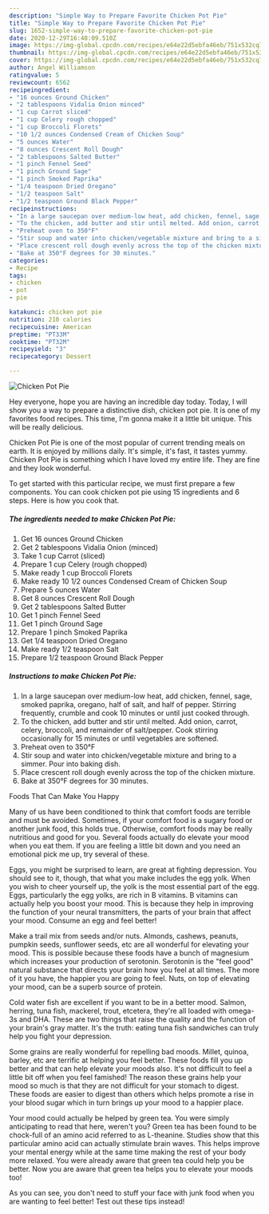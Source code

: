 ```yaml
---
description: "Simple Way to Prepare Favorite Chicken Pot Pie"
title: "Simple Way to Prepare Favorite Chicken Pot Pie"
slug: 1652-simple-way-to-prepare-favorite-chicken-pot-pie
date: 2020-12-29T16:48:09.510Z
image: https://img-global.cpcdn.com/recipes/e64e22d5ebfa46eb/751x532cq70/chicken-pot-pie-recipe-main-photo.jpg
thumbnail: https://img-global.cpcdn.com/recipes/e64e22d5ebfa46eb/751x532cq70/chicken-pot-pie-recipe-main-photo.jpg
cover: https://img-global.cpcdn.com/recipes/e64e22d5ebfa46eb/751x532cq70/chicken-pot-pie-recipe-main-photo.jpg
author: Angel Williamson
ratingvalue: 5
reviewcount: 6562
recipeingredient:
- "16 ounces Ground Chicken"
- "2 tablespoons Vidalia Onion minced"
- "1 cup Carrot sliced"
- "1 cup Celery rough chopped"
- "1 cup Broccoli Florets"
- "10 1/2 ounces Condensed Cream of Chicken Soup"
- "5 ounces Water"
- "8 ounces Crescent Roll Dough"
- "2 tablespoons Salted Butter"
- "1 pinch Fennel Seed"
- "1 pinch Ground Sage"
- "1 pinch Smoked Paprika"
- "1/4 teaspoon Dried Oregano"
- "1/2 teaspoon Salt"
- "1/2 teaspoon Ground Black Pepper"
recipeinstructions:
- "In a large saucepan over medium-low heat, add chicken, fennel, sage, smoked paprika, oregano, half of salt, and half of pepper. Stirring frequently, crumble and cook 10 minutes or until just cooked through."
- "To the chicken, add butter and stir until melted. Add onion, carrot, celery, broccoli, and remainder of salt/pepper. Cook stirring occasionally for 15 minutes or until vegetables are softened."
- "Preheat oven to 350°F"
- "Stir soup and water into chicken/vegetable mixture and bring to a simmer. Pour into baking dish."
- "Place crescent roll dough evenly across the top of the chicken mixture."
- "Bake at 350°F degrees for 30 minutes."
categories:
- Recipe
tags:
- chicken
- pot
- pie

katakunci: chicken pot pie 
nutrition: 210 calories
recipecuisine: American
preptime: "PT33M"
cooktime: "PT32M"
recipeyield: "3"
recipecategory: Dessert

---
```



![Chicken Pot Pie](https://img-global.cpcdn.com/recipes/e64e22d5ebfa46eb/751x532cq70/chicken-pot-pie-recipe-main-photo.jpg)

Hey everyone, hope you are having an incredible day today. Today, I will show you a way to prepare a distinctive dish, chicken pot pie. It is one of my favorites food recipes. This time, I'm gonna make it a little bit unique. This will be really delicious.



Chicken Pot Pie is one of the most popular of current trending meals on earth. It is enjoyed by millions daily. It's simple, it's fast, it tastes yummy. Chicken Pot Pie is something which I have loved my entire life. They are fine and they look wonderful.


To get started with this particular recipe, we must first prepare a few components. You can cook chicken pot pie using 15 ingredients and 6 steps. Here is how you cook that.

<!--inarticleads1-->

##### The ingredients needed to make Chicken Pot Pie:

1. Get 16 ounces Ground Chicken
1. Get 2 tablespoons Vidalia Onion (minced)
1. Take 1 cup Carrot (sliced)
1. Prepare 1 cup Celery (rough chopped)
1. Make ready 1 cup Broccoli Florets
1. Make ready 10 1/2 ounces Condensed Cream of Chicken Soup
1. Prepare 5 ounces Water
1. Get 8 ounces Crescent Roll Dough
1. Get 2 tablespoons Salted Butter
1. Get 1 pinch Fennel Seed
1. Get 1 pinch Ground Sage
1. Prepare 1 pinch Smoked Paprika
1. Get 1/4 teaspoon Dried Oregano
1. Make ready 1/2 teaspoon Salt
1. Prepare 1/2 teaspoon Ground Black Pepper




<!--inarticleads2-->

##### Instructions to make Chicken Pot Pie:

1. In a large saucepan over medium-low heat, add chicken, fennel, sage, smoked paprika, oregano, half of salt, and half of pepper. Stirring frequently, crumble and cook 10 minutes or until just cooked through.
1. To the chicken, add butter and stir until melted. Add onion, carrot, celery, broccoli, and remainder of salt/pepper. Cook stirring occasionally for 15 minutes or until vegetables are softened.
1. Preheat oven to 350°F
1. Stir soup and water into chicken/vegetable mixture and bring to a simmer. Pour into baking dish.
1. Place crescent roll dough evenly across the top of the chicken mixture.
1. Bake at 350°F degrees for 30 minutes.




Foods That Can Make You Happy


Many of us have been conditioned to think that comfort foods are terrible and must be avoided. Sometimes, if your comfort food is a sugary food or another junk food, this holds true. Otherwise, comfort foods may be really nutritious and good for you. Several foods actually do elevate your mood when you eat them. If you are feeling a little bit down and you need an emotional pick me up, try several of these.

Eggs, you might be surprised to learn, are great at fighting depression. You should see to it, though, that what you make includes the egg yolk. When you wish to cheer yourself up, the yolk is the most essential part of the egg. Eggs, particularly the egg yolks, are rich in B vitamins. B vitamins can actually help you boost your mood. This is because they help in improving the function of your neural transmitters, the parts of your brain that affect your mood. Consume an egg and feel better!

Make a trail mix from seeds and/or nuts. Almonds, cashews, peanuts, pumpkin seeds, sunflower seeds, etc are all wonderful for elevating your mood. This is possible because these foods have a bunch of magnesium which increases your production of serotonin. Serotonin is the "feel good" natural substance that directs your brain how you feel at all times. The more of it you have, the happier you are going to feel. Nuts, on top of elevating your mood, can be a superb source of protein.

Cold water fish are excellent if you want to be in a better mood. Salmon, herring, tuna fish, mackerel, trout, etcetera, they're all loaded with omega-3s and DHA. These are two things that raise the quality and the function of your brain's gray matter. It's the truth: eating tuna fish sandwiches can truly help you fight your depression. 

Some grains are really wonderful for repelling bad moods. Millet, quinoa, barley, etc are terrific at helping you feel better. These foods fill you up better and that can help elevate your moods also. It's not difficult to feel a little bit off when you feel famished! The reason these grains help your mood so much is that they are not difficult for your stomach to digest. These foods are easier to digest than others which helps promote a rise in your blood sugar which in turn brings up your mood to a happier place.

Your mood could actually be helped by green tea. You were simply anticipating to read that here, weren't you? Green tea has been found to be chock-full of an amino acid referred to as L-theanine. Studies show that this particular amino acid can actually stimulate brain waves. This helps improve your mental energy while at the same time making the rest of your body more relaxed. You were already aware that green tea could help you be better. Now you are aware that green tea helps you to elevate your moods too!

As you can see, you don't need to stuff your face with junk food when you are wanting to feel better! Test out  these tips  instead!

